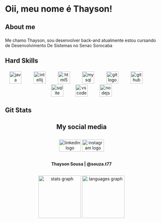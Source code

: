 <h1 align="left">Oii, meu nome é Thayson!</h1>

###

###

<h2 align="left">About me</h2>

###

<p align="left">Me chamo Thayson, sou desenvolver back-and atualmente estou cursando de Desenvolvimento De Sistemas no Senac Sorocaba</p>

###

<h2 align="left">Hard Skills</h2>

###

<div align="center">
  <img src="https://skillicons.dev/icons?i=java" height="40" alt="java logo"  />
  <img width="32" />
  <img src="https://cdn.jsdelivr.net/gh/devicons/devicon/icons/intellij/intellij-original.svg" height="40" alt="intellij logo"  />
  <img width="32" />
  <img src="https://cdn.jsdelivr.net/gh/devicons/devicon/icons/html5/html5-original.svg" height="40" alt="html5 logo"  />
  <img width="32" />
  <img src="https://cdn.jsdelivr.net/gh/devicons/devicon/icons/mysql/mysql-original.svg" height="40" alt="mysql logo"  />
  <img width="32" />
  <img src="https://skillicons.dev/icons?i=git" height="40" alt="git logo"  />
  <img width="32" />
  <img src="https://skillicons.dev/icons?i=github" height="40" alt="github logo"  />
  <img width="32" />
  <img src="https://cdn.jsdelivr.net/gh/devicons/devicon/icons/sqlite/sqlite-original.svg" height="40" alt="sqlite logo"  />
  <img width="32" />
  <img src="https://cdn.jsdelivr.net/gh/devicons/devicon/icons/vscode/vscode-original.svg" height="40" alt="vscode logo"  />
  <img width="32" />
  <img src="https://cdn.simpleicons.org/nodedotjs/339933" height="40" alt="nodejs logo"  />
</div>

###

<h2 align="left">Git Stats</h2>

###

<h2 align="center">My social media</h2>

##

<div align="center">
  <img src="https://raw.githubusercontent.com/maurodesouza/profile-readme-generator/master/src/assets/icons/social/linkedin/default.svg" width="72" height="40" alt="linkedin logo"  />
  <img src="https://raw.githubusercontent.com/maurodesouza/profile-readme-generator/master/src/assets/icons/social/instagram/default.svg" width="72" height="40" alt="instagram logo"  />
</div>

##

<h4 align="center"> Thayson Sousa | @souza.t77</h4>

##

<div align="center">
  <img src="https://github-readme-stats.vercel.app/api?username=ThaysonSouza&hide_title=true&hide_rank=false&show_icons=true&include_all_commits=false&count_private=true&disable_animations=false&theme=midnight-purple&locale=en&hide_border=true&order=1" height="140" alt="stats graph"  />
  <img src="https://github-readme-stats.vercel.app/api/top-langs?username=ThaysonSouza&locale=pt-br&hide_title=false&layout=compact&card_width=320&langs_count=5&theme=midnight-purple&hide_border=true&order=2" height="140" alt="languages graph"  />
</div>
